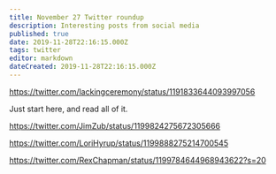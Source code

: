 ```yaml
---
title: November 27 Twitter roundup
description: Interesting posts from social media
published: true
date: 2019-11-28T22:16:15.000Z
tags: twitter
editor: markdown
dateCreated: 2019-11-28T22:16:15.000Z
---
```


https://twitter.com/lackingceremony/status/1191833644093997056

Just start here, and read all of it.

https://twitter.com/JimZub/status/1199824275672305666

https://twitter.com/LoriHyrup/status/1199888275214700545

https://twitter.com/RexChapman/status/1199784644968943622?s=20




    
